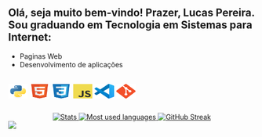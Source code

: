 ## Olá, seja muito bem-vindo! Prazer, Lucas Pereira. Sou graduando em Tecnologia em Sistemas para Internet:

- Paginas Web
- Desenvolvimento de aplicações


<div style="display: inline_block"><br>
  <img align="center" alt="dan-Python" height="30" width="40" src="https://raw.githubusercontent.com/devicons/devicon/master/icons/python/python-original.svg">  
  <img align="center" alt="dan-html" height="30" width="40" src="https://raw.githubusercontent.com/devicons/devicon/master/icons/html5/html5-original.svg">
  <img align="center" alt="dan-css3" height="30" width="40" src="https://raw.githubusercontent.com/devicons/devicon/master/icons/css3/css3-original.svg">
  <img align="center" alt="dan-javascript" height="30" width="40" src="https://raw.githubusercontent.com/devicons/devicon/master/icons/javascript/javascript-original.svg">
  <img align="center" alt="dan-vscode" height="30" width="40" src="https://raw.githubusercontent.com/devicons/devicon/master/icons/vscode/vscode-original.svg">
  <img align="center" alt="dan-git" height="30" width="40" src="https://raw.githubusercontent.com/devicons/devicon/master/icons/git/git-original.svg">
  
</div>
  
  ##

<div align="center">
	<a href="https://github.com/Lucaslps10?tab=repositories">
		<img height="150em" src="https://github-readme-stats.vercel.app/api?username=Lucaslps10&show_icons=true&theme=gruvbox&include_all_commits=true&count_private=true" alt="Stats">
		<img height="150em" src="https://github-readme-stats.vercel.app/api/top-langs/?username=Lucaslps10&layout=compact&langs_count=7&theme=gruvbox" alt="Most used languages">
		<img height="150em" src="https://github-readme-streak-stats.herokuapp.com/?user=Lucaslps10&theme=dark&background=282828&border=e4e2e2&stroke=555555&ring=d8a52e&currStreakLabel=fd8019&sideNums=8ec07c&sideLabels=8ec07c&currStreakNum=8ec07c" alt="GitHub Streak">
	</a>
</div>



<div> 
  <a href = "mailto:lucasempreendedor.fbo@gmail.com"><img src="https://img.shields.io/badge/-Gmail-%23333?style=for-the-badge&logo=gmail&logoColor=red" target="_blank"></a>
  
</div>
